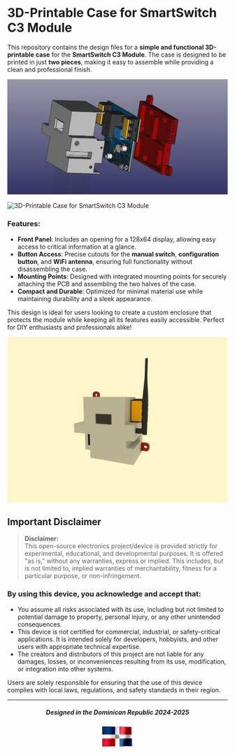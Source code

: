 # 3D-Printable Case for SmartSwitch C3 Module

This repository contains the design files for a **simple and functional 3D-printable case** for the **SmartSwitch C3 Module**. The case is designed to be printed in just **two pieces**, making it easy to assemble while providing a clean and professional finish.

![3D-Printable Case for SmartSwitch C3 Module](media/SmartSwitchC3.jpeg)

![3D-Printable Case for SmartSwitch C3 Module](media/SmartSwitchC3Show.GIF)

### Features:
- **Front Panel**: Includes an opening for a 128x64 display, allowing easy access to critical information at a glance.
- **Button Access**: Precise cutouts for the **manual switch**, **configuration button**, and **WiFi antenna**, ensuring full functionality without disassembling the case.
- **Mounting Points**: Designed with integrated mounting points for securely attaching the PCB and assembling the two halves of the case.
- **Compact and Durable**: Optimized for minimal material use while maintaining durability and a sleek appearance.

This design is ideal for users looking to create a custom enclosure that protects the module while keeping all its features easily accessible. Perfect for DIY enthusiasts and professionals alike!

![3D-Printable Case for SmartSwitch C3 Module](media/SmartSwitchRender.png)

## Important Disclaimer

> **Disclaimer:**  
This open-source electronics project/device is provided strictly for experimental, educational, and developmental purposes. It is offered "as is," without any warranties, express or implied. This includes, but is not limited to, implied warranties of merchantability, fitness for a particular purpose, or non-infringement.

### By using this device, you acknowledge and accept that:

- You assume all risks associated with its use, including but not limited to potential damage to property, personal injury, or any other unintended consequences.
- This device is not certified for commercial, industrial, or safety-critical applications. It is intended solely for developers, hobbyists, and other users with appropriate technical expertise.
- The creators and distributors of this project are not liable for any damages, losses, or inconveniences resulting from its use, modification, or integration into other systems.

Users are solely responsible for ensuring that the use of this device complies with local laws, regulations, and safety standards in their region.

---

<div align="center">
  <h5>Designed in the Dominican Republic 2024-2025</h5>
  <img src="media/rd.gif" alt="RD" width="70px" />
</div>
